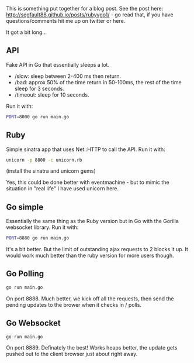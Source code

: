This is something put together for a blog post. See the post here: http://segfault88.github.io/posts/rubyvgo1/ - go read that, if you have questions/comments hit me up on twitter or here.

It got a bit long...

## API

Fake API in Go that essentially sleeps a lot.

* /slow: sleep between 2-400 ms then return.
* /bad: approx 50% of the time return in 50-100ms, the rest of the time sleep for 3 seconds.
* /timeout: sleep for 10 seconds.

Run it with: 
```bash
PORT=8000 go run main.go
```

## Ruby

Simple sinatra app that uses Net::HTTP to call the API. Run it with:
```bash
unicorn -p 8800 -c unicorn.rb
```
(install the sinatra and unicorn gems)

Yes, this could be done better with eventmachine - but to mimic the situation in "real life" I have used unicorn here.

## Go simple

Essentially the same thing as the Ruby version but in Go with the Gorilla websocket library. Run it with:
```bash
PORT=8880 go run main.go
```

It's a bit better. But the limit of outstanding ajax requests to 2 blocks it up. It would work much better than the ruby version for more users though.

## Go Polling

```bash
go run main.go
```

On port 8888. Much better, we kick off all the requests, then send the pending updates to the brower when it checks in / polls.

## Go Websocket

```bash
go run main.go
```

On port 8889. Definately the best! Works heaps better, the update gets pushed out to the client browser just about right away.